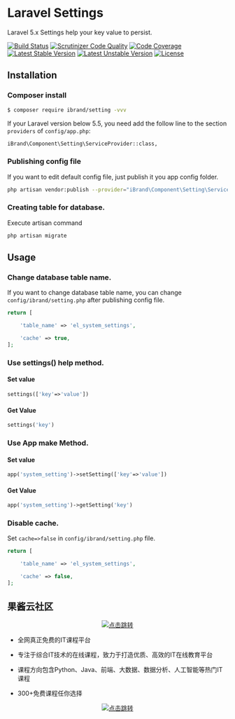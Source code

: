 # Laravel Settings

Laravel 5.x Settings help your key value to persist.

[![Build Status](https://travis-ci.org/ibrandcc/setting.svg?branch=master)](https://travis-ci.org/ibrandcc/setting)
[![Scrutinizer Code Quality](https://scrutinizer-ci.com/g/ibrandcc/setting/badges/quality-score.png?b=master)](https://scrutinizer-ci.com/g/ibrandcc/setting/?branch=master)
[![Code Coverage](https://scrutinizer-ci.com/g/ibrandcc/setting/badges/coverage.png?b=master)](https://scrutinizer-ci.com/g/ibrandcc/setting/?branch=master)
[![Latest Stable Version](https://poser.pugx.org/ibrand/setting/v/stable)](https://packagist.org/packages/ibrand/setting)
[![Latest Unstable Version](https://poser.pugx.org/ibrand/setting/v/unstable)](https://packagist.org/packages/ibrand/setting)
[![License](https://poser.pugx.org/ibrand/setting/license)](https://packagist.org/packages/ibrand/setting)

## Installation

### Composer install

```sh
$ composer require ibrand/setting -vvv
```

If your Laravel version below 5.5, you need add  the follow line to the section `providers` of `config/app.php`:

```sh
iBrand\Component\Setting\ServiceProvider::class,
```

### Publishing config file
If you want to edit default config file, just publish it you app config folder.

```sh
php artisan vendor:publish --provider="iBrand\Component\Setting\ServiceProvider"
```

### Creating table for database.

Execute artisan command
```sh
php artisan migrate
```

## Usage

### Change database table name.

If you want to change database table name, you can change `config/ibrand/setting.php` after publishing config file.

```php
return [

    'table_name' => 'el_system_settings',

    'cache' => true,
];
```

### Use settings() help method.

#### Set value

```php
settings(['key'=>'value'])
```

#### Get Value

```php
settings('key')
```

### Use App make Method.

#### Set value

```php
app('system_setting')->setSetting(['key'=>'value'])
```

#### Get Value

```php
app('system_setting')->getSetting('key')
```

### Disable cache.

Set `cache=>false` in `config/ibrand/setting.php` file.

```php
return [

    'table_name' => 'el_system_settings',

    'cache' => false,
];
```

## 果酱云社区

<p align="center">
  <a href="https://guojiang.club/" target="_blank">
    <img src="https://cdn.guojiang.club/image/2022/02/16/wu_1fs0jbco2182g280l1vagm7be6.png" alt="点击跳转"/>
  </a>
</p>



- 全网真正免费的IT课程平台

- 专注于综合IT技术的在线课程，致力于打造优质、高效的IT在线教育平台

- 课程方向包含Python、Java、前端、大数据、数据分析、人工智能等热门IT课程

- 300+免费课程任你选择



<p align="center">
  <a href="https://guojiang.club/" target="_blank">
    <img src="https://cdn.guojiang.club/image/2022/02/16/wu_1fs0l82ae1pq11e431j6n17js1vq76.png" alt="点击跳转"/>
  </a>
</p>